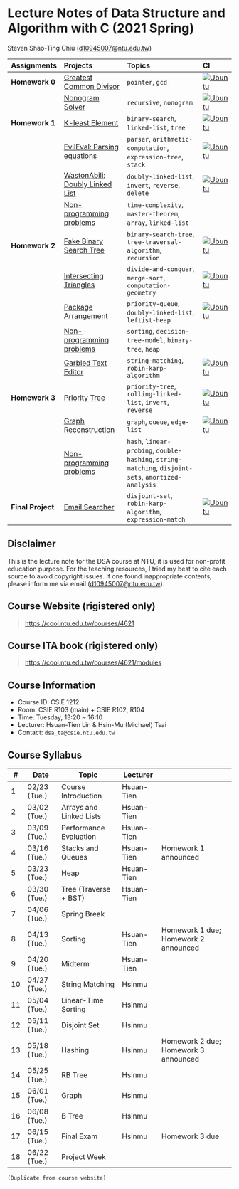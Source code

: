 # Lecture Notes of Data Structure and Algorithm with C (2021 Spring)

Steven Shao-Ting Chiu  (d10945007@ntu.edu.tw)


| Assignments | Projects | Topics |CI|
| :--- | :--- | :--- |:---|
|**Homework 0**| [Greatest Common Divisor](https://github.com/stevengogogo/GreatestCommonDivisor) | `pointer`, `gcd` |[![Ubuntu](https://github.com/stevengogogo/GreatestCommonDivisor/actions/workflows/ci.yml/badge.svg)](https://github.com/stevengogogo/GreatestCommonDivisor/actions/workflows/ci.yml)|
|  | [Nonogram Solver](https://github.com/stevengogogo/NonogramSolver) | `recursive`, `nonogram` |[![Ubuntu](https://github.com/stevengogogo/NonogramSolver/actions/workflows/ci.yml/badge.svg)](https://github.com/stevengogogo/NonogramSolver/actions/workflows/ci.yml)|
|**Homework 1**| [K-least Element](https://github.com/stevengogogo/DSA-KLeastElement) | `binary-search`, `linked-list`, `tree` |[![Ubuntu](https://github.com/stevengogogo/DSA-KLeastElement/actions/workflows/ci.yml/badge.svg)](https://github.com/stevengogogo/DSA-KLeastElement/actions/workflows/ci.yml)|
|  | [EvilEval: Parsing equations](https://github.com/stevengogogo/DSA-EvilEval) | `parser`, `arithmetic-computation`, `expression-tree`, `stack` |[![Ubuntu](https://github.com/stevengogogo/DSA-EvilEval/actions/workflows/ci.yml/badge.svg)](https://github.com/stevengogogo/DSA-EvilEval/actions/workflows/ci.yml)|
|  | [WastonAbili: Doubly Linked List](https://github.com/stevengogogo/DSA-WastonAbili) | `doubly-linked-list`, `invert`, `reverse`, `delete` |[![Ubuntu](https://github.com/stevengogogo/DSA-WastonAbili/actions/workflows/ci.yml/badge.svg)](https://github.com/stevengogogo/DSA-WastonAbili/actions/workflows/ci.yml)|
|  | [Non-programming problems](https://hackmd.io/@stevenchiu/rkVYzeOUu) | `time-complexity`, `master-theorem`, `array`, `linked-list` ||
|**Homework 2**| [Fake Binary Search Tree](https://github.com/stevengogogo/DSA_FakeBinarySearchTree/) | `binary-search-tree`, `tree-traversal-algorithm`, `recursion` |[![Ubuntu](https://github.com/stevengogogo/DSA_FakeBinarySearchTree/actions/workflows/ci.yml/badge.svg)](https://github.com/stevengogogo/DSA_FakeBinarySearchTree/actions/workflows/ci.yml)|
|  | [Intersecting Triangles](https://github.com/stevengogogo/DSA_IntersectingTriangles/) | `divide-and-conquer`, `merge-sort`, `computation-geometry` |[![Ubuntu](https://github.com/stevengogogo/DSA_IntersectingTriangles/actions/workflows/ci.yml/badge.svg)](https://github.com/stevengogogo/DSA_IntersectingTriangles/actions/workflows/ci.yml)|
|  | [Package Arrangement](https://github.com/stevengogogo/DSA_PackageArrangement/) | `priority-queue`, `doubly-linked-list`, `leftist-heap` |[![Ubuntu](https://github.com/stevengogogo/DSA_PackageArrangement/actions/workflows/ci.yml/badge.svg)](https://github.com/stevengogogo/DSA_PackageArrangement/actions/workflows/ci.yml)|
|  | [Non-programming problems](https://hackmd.io/@stevenchiu/ByB5JxdIu) | `sorting`, `decision-tree-model`, `binary-tree`, `heap` ||
|| [Garbled Text Editor](https://github.com/stevengogogo/DSA_GarbledTextFilter) | `string-matching`, `robin-karp-algorithm` |[![Ubuntu](https://github.com/stevengogogo/GreatestCommonDivisor/actions/workflows/ci.yml/badge.svg)](https://github.com/stevengogogo/GreatestCommonDivisor/actions/workflows/ci.yml)|
|**Homework 3**| [Priority Tree](https://github.com/stevengogogo/DSA_PriorityTree) | `priority-tree`, `rolling-linked-list`, `invert`, `reverse` |[![Ubuntu](https://github.com/stevengogogo/DSA_PriorityTree/actions/workflows/ci.yml/badge.svg)](https://github.com/stevengogogo/DSA_PriorityTree/actions/workflows/ci.yml)|
|  | [Graph Reconstruction](https://github.com/stevengogogo/DSA_GraphReconstruction) | `graph`, `queue`, `edge-list` |[![Ubuntu](https://github.com/stevengogogo/DSA_GraphReconstruction/actions/workflows/ci.yml/badge.svg)](https://github.com/stevengogogo/DSA_GraphReconstruction/actions/workflows/ci.yml)|
|  | [Non-programming problems](https://hackmd.io/JZUhv-byTRqV46cumxZ9Xw)| `hash`, `linear-probing`, `double-hashing`, `string-matching`, `disjoint-sets`, `amortized-analysis` ||
|**Final Project**| [Email Searcher](https://github.com/stevengogogo/DSA_EmailSearcher/tree/main) | `disjoint-set`, `robin-karp-algorithm`, `expression-match` |[![Ubuntu](https://github.com/stevengogogo/DSA_EmailSearcher/actions/workflows/ci.yml/badge.svg)](https://github.com/stevengogogo/DSA_EmailSearcher/actions/workflows/ci.yml)|


## Disclaimer

This is the lecture note for the DSA course at NTU, it is used for non-profit education purpose. For the teaching resources, I tried my best to cite each source to avoid copyright issues. If one found inappropriate contents, please inform me via email (d10945007@ntu.edu.tw). 

## Course Website (rigistered only)

>  https://cool.ntu.edu.tw/courses/4621

## Course ITA book (rigistered only)
> https://cool.ntu.edu.tw/courses/4621/modules


## Course Information

- Course ID: CSIE 1212
- Room: CSIE R103 (main) + CSIE R102, R104
- Time: Tuesday, 13:20 ~ 16:10
- Lecturer: Hsuan-Tien Lin & Hsin-Mu (Michael) Tsai 
- Contact: `dsa_ta@csie.ntu.edu.tw`


## Course Syllabus

|#|Date|Topic|Lecturer||
|--- |--- |--- |--- |--- |
|1|02/23 (Tue.)|Course Introduction|Hsuan-Tien||
|2|03/02 (Tue.)|Arrays and Linked Lists|Hsuan-Tien||
|3|03/09 (Tue.)|Performance Evaluation|Hsuan-Tien||
|4|03/16 (Tue.)|Stacks and Queues|Hsuan-Tien|Homework 1 announced|
|5|03/23 (Tue.)|Heap|Hsuan-Tien||
|6|03/30 (Tue.)|Tree (Traverse + BST)|Hsuan-Tien||
|7|04/06 (Tue.)|Spring Break|||
|8|04/13 (Tue.)|Sorting|Hsuan-Tien|Homework 1 due; Homework 2 announced|
|9|04/20 (Tue.)|Midterm|Hsuan-Tien||
|10|04/27 (Tue.)|String Matching|Hsinmu||
|11|05/04 (Tue.)|Linear-Time Sorting|Hsinmu||
|12|05/11 (Tue.)|Disjoint Set|Hsinmu||
|13|05/18 (Tue.)|Hashing|Hsinmu|Homework 2 due; Homework 3 announced|
|14|05/25 (Tue.)|RB Tree|Hsinmu||
|15|06/01 (Tue.)|Graph|Hsinmu||
|16|06/08 (Tue.)|B Tree|Hsinmu||
|17|06/15 (Tue.)|Final Exam|Hsinmu|Homework 3 due|
|18|06/22 (Tue.)|Project Week|||

`(Duplicate from course website)`


